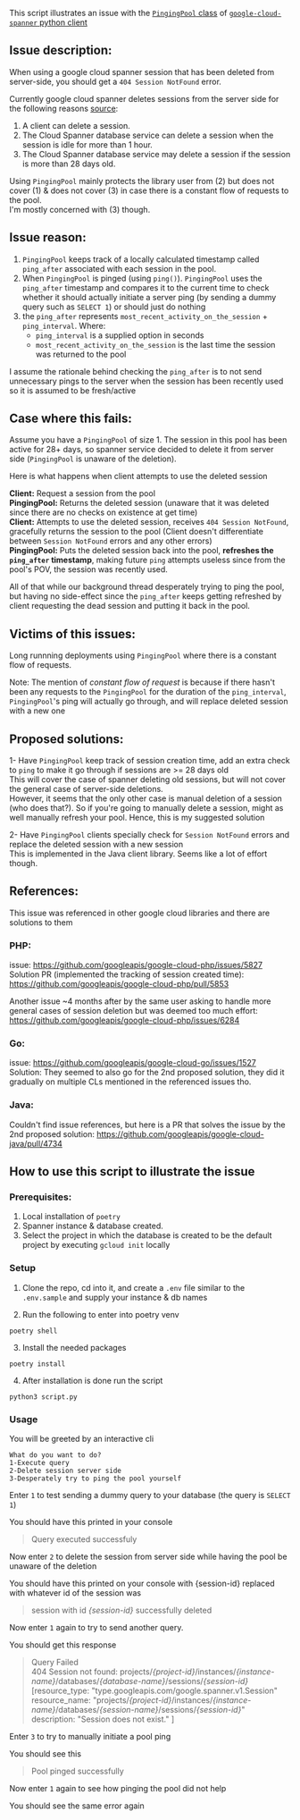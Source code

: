 This script illustrates an issue with the [`PingingPool` class](https://github.com/googleapis/python-spanner/blob/d3fe937aa928a22e9ca43b601497d4a2555932fc/google/cloud/spanner_v1/pool.py#L350) of [`google-cloud-spanner` python client](https://github.com/googleapis/python-spanner)  

## Issue description:

When using a google cloud spanner session that has been deleted from server-side, you should get a `404 Session NotFound` error.

Currently google cloud spanner deletes sessions from the server side for the following reasons [source](https://cloud.google.com/knowledge/kb/unable-to-create-a-session-with-spanner-instance-000004362#:~:text=It%20seems%20like%20session%20was,client%20can%20delete%20a%20session.):
1) A client can delete a session.
2) The Cloud Spanner database service can delete a session when the session is idle for more than 1 hour.
3) The Cloud Spanner database service may delete a session if the session is more than 28 days old.

Using `PingingPool` mainly protects the library user from (2) but does not cover (1) & does not cover (3) in case there is a constant flow of requests to the pool.  
I'm mostly concerned with (3) though.

## Issue reason:

1) `PingingPool` keeps track of a locally calculated timestamp called `ping_after` associated with each session in the pool.
2) When `PingingPool` is pinged (using `ping()`). `PingingPool` uses the `ping_after` timestamp and compares it to the current time to check whether it should actually initiate a server ping (by sending a dummy query such as `SELECT 1`) or should just do nothing
3) the `ping_after` represents `most_recent_activity_on_the_session` + `ping_interval`. Where:
   * `ping_interval` is a supplied option in seconds
   * `most_recent_activity_on_the_session` is the last time the session was returned to the pool
  
I assume the rationale behind checking the `ping_after` is to not send unnecessary pings to the server when the session has been recently used so it is assumed to be fresh/active

## Case where this fails:

Assume you have a `PingingPool` of size 1. The session in this pool has been active for 28+ days, so spanner service decided to delete it from server side (`PingingPool` is unaware of the deletion).

Here is what happens when client attempts to use the deleted session

**Client:** Request a session from the pool  
**PingingPool:** Returns the deleted session (unaware that it was deleted since there are no checks on existence at get time)  
**Client:** Attempts to use the deleted session, receives `404 Session NotFound`, gracefully returns the session to the pool (Client doesn't differentiate between `Session NotFound` errors and any other errors)  
**PingingPool:** Puts the deleted session back into the pool, **refreshes the `ping_after` timestamp**, making future `ping` attempts useless since from the pool's POV, the session was recently used.  

All of that while our background thread desperately trying to ping the pool, but having no side-effect since the `ping_after` keeps getting refreshed by client requesting the dead session and putting it back in the pool.

## Victims of this issues:

Long runnning deployments using `PingingPool` where there is a constant flow of requests.  

Note: The mention of _constant flow of request_ is because if there hasn't been any requests to the `PingingPool` for the duration of the `ping_interval`, `PingingPool`'s ping will actually go through, and will replace deleted session with a new one

## Proposed solutions:

1- Have `PingingPool` keep track of session creation time, add an extra check to `ping` to make it go through if sessions are >= 28 days old  
   This will cover the case of spanner deleting old sessions, but will not cover the general case of server-side deletions.  
   However, it seems that the only other case is manual deletion of a session (who does that?). So if you're going to manually delete a session, might as well manually refresh your pool. Hence, this is my suggested solution  
   
2- Have `PingingPool` clients specially check for `Session NotFound` errors and replace the deleted session with a new session  
   This is implemented in the Java client library. Seems like a lot of effort though.  

## References:

This issue was referenced in other google cloud libraries and there are solutions to them

### PHP:

issue: https://github.com/googleapis/google-cloud-php/issues/5827  
Solution PR (implemented the tracking of session created time): https://github.com/googleapis/google-cloud-php/pull/5853

Another issue ~4 months after by the same user asking to handle more general cases of session deletion but was deemed too much effort: https://github.com/googleapis/google-cloud-php/issues/6284

### Go:

issue: https://github.com/googleapis/google-cloud-go/issues/1527  
Solution: They seemed to also go for the 2nd proposed solution, they did it gradually on multiple CLs mentioned in the referenced issues tho.  

### Java:

Couldn't find issue references, but here is a PR that solves the issue by the 2nd proposed solution: https://github.com/googleapis/google-cloud-java/pull/4734


## How to use this script to illustrate the issue

### Prerequisites:

1) Local installation of `poetry`
2) Spanner instance & database created.
3) Select the project in which the database is created to be the default project by executing `gcloud init` locally

### Setup
1) Clone the repo, cd into it, and create a `.env` file similar to the `.env.sample` and supply your instance & db names

2) Run the following to enter into poetry venv
```
poetry shell
```

3) Install the needed packages
```
poetry install
```

4) After installation is done run the script
```
python3 script.py
```

### Usage

You will be greeted by an interactive cli
```
What do you want to do?
1-Execute query
2-Delete session server side
3-Desperately try to ping the pool yourself
```

Enter `1` to test sending a dummy query to your database (the query is `SELECT 1`)

You should have this printed in your console
> Query executed successfuly

Now enter `2` to delete the session from server side while having the pool be unaware of the deletion

You should have this printed on your console with {session-id} replaced with whatever id of the session was
> session with id _{session-id}_ successfully deleted

Now enter `1` again to try to send another query.

You should get this response
> Query Failed  
404 Session not found: projects/_{project-id}_/instances/_{instance-name}_/databases/_{database-name}_/sessions/_{session-id}_ [resource_type: "type.googleapis.com/google.spanner.v1.Session"
resource_name: "projects/_{project-id}_/instances/_{instance-name}_/databases/_{session-name}_/sessions/_{session-id}_"
description: "Session does not exist."
]

Enter `3` to try to manually initiate a pool ping

You should see this
> Pool pinged successfully

Now enter `1` again to see how pinging the pool did not help

You should see the same error again
